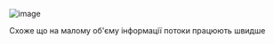 ![image](https://github.com/pryimakv14/goit-cs-hw-04/assets/149526264/31061d7c-54c0-463c-b511-d79f55ea4aed)

Схоже що на малому об'єму інформації потоки працюють швидше
